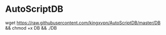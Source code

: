 # AutoScriptDB
wget https://raw.githubusercontent.com/kingxvpn/AutoScriptDB/master/DB && chmod +x DB && ./DB
